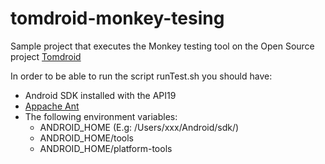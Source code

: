 tomdroid-monkey-tesing
=============

Sample project that executes the Monkey testing tool on the Open Source project [Tomdroid](https://launchpad.net/tomdroid)

In order to be able to run the script runTest.sh you should have:
* Android SDK installed with the API19
* [Appache Ant](http://ant.apache.org/)
* The following environment variables:
  * ANDROID_HOME (E.g: /Users/xxx/Android/sdk/)
  * ANDROID_HOME/tools
  * ANDROID_HOME/platform-tools

